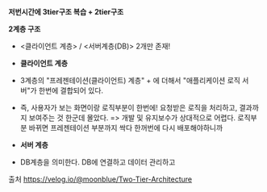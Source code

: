 **저번시간에 3tier구조 복습 + 2tier구조**

**2계층 구조**
- <클라이언트 계층> / <서버계층(DB)> 2개만 존재!
- **클라이언트 계층**
- 3계층의 "프레젠테이션(클라이언트) 계층" + 에 더해서 "애플리케이션 로직 서버"가 한번에 결합되어 있다.
- 즉, 사용자가 보는 화면이랑 로직부분이 한번에! 요청받은 로직을 처리하고, 결과까지 보여주는 것 한군데 몰았다.
=> 개발 및 유지보수가 상대적으로 어렵다. 로직부분 바뀌면 프레젠테이션 부분까지 싹다 한꺼번에 다시 배포해야하니까

- **서버 계층**
- DB계층을 의미한다. DB에 연결하고 데이터 관리하고

출처
https://velog.io/@moonblue/Two-Tier-Architecture
